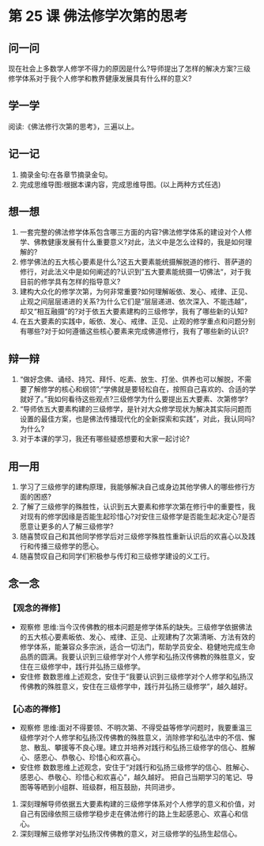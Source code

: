 
# 第 25 课 佛法修学次第的思考

## 问一问

现在社会上多数学人修学不得力的原因是什么?导师提出了怎样的解决方案?三级修学体系对于我个人修学和教界健康发展具有什么样的意义?

## 学一学

阅读:《佛法修行次第的思考》，三遍以上。

## 记一记

1. 摘录金句:在各章节摘录金句。
2. 完成思维导图:根据本课内容，完成思维导图。(以上两种方式任选)

## 想一想

1. 一套完整的佛法修学体系包含哪三方面的内容?佛法修学体系的建设对个人修学、佛教健康发展有什么重要意义?对此，法义中是怎么诠释的，我是如何理解的?
2. 修学佛法的五大核心要素是什么?这五大要素能统摄解脱道的修行、菩萨道的修行，对此法义中是如何阐述的?认识到”五大要素能统摄一切佛法“，对于我目前的修学具有怎样的指导意义?
3. 建构大众化的修学次第，为何非常重要?如何理解皈依、发心、戒律、正见、止观之间层层递进的关系?为什么它们是“层层递进、依次深入、不能违越”，却又“相互融摄”的?对于依五大要素建构的三级修学，我有了哪些新的认知?
4. 在五大要素的实践中，皈依、发心、戒律、正见、止观的修学重点和问题分别有哪些?对于如何遵循这些核心要素来完成佛道修行，我有了哪些新的认识?

## 辩一辩

1. “做好念佛、诵经、持咒、拜忏、吃素、放生、打坐、供养也可以解脱，不需要了解修学的核心和纲领”;“学佛就是要轻松自在，按照自己喜欢的、合适的学就好了。”我如何看待这些观点?三级修学为什么要提出五大要素、次第修学?
2. “导师依五大要素构建的三级修学，是针对大众修学现状为解决其实际问题而设置的最佳方案，也是佛法传播现代化的全新探索和实践”，对此，我认同吗?为什么?
3. 对于本课的学习，我还有哪些疑惑想要和大家一起讨论?

## 用一用

1. 学习了三级修学的建构原理，我能够解决自己或身边其他学佛人的哪些修行方面的困惑?
2. 了解了三级修学的殊胜性，认识到五大要素和修学次第在修行中的重要性，我对现有的修学因缘是否能生起珍惜心?对安住三级修学是否能生起决定心?是否愿意让更多的人了解三级修学?
3. 随喜赞叹自己和其他同学修学后对三级修学殊胜性重新认识后的欢喜心以及践行和传播三级修学的愿心。
4. 随喜赞叹自己和同学们积极参与传灯和三级修学建设的义工行。

## 念一念

### 【观念的禅修】

  - 观察修
    思维:当今汉传佛教的根本问题是修学体系的缺失。三级修学依据佛法的五大核心要素皈依、发心、戒律、正见、止观建构了次第清晰、方法有效的修学体系，能兼容众多宗派，适合一切法门，帮助学员安全、稳健地完成生命品质的圆满。我要认识到三级修学对个人修学和弘扬汉传佛教的殊胜意义，安住在三级修学中，践行并弘扬三级修学。
  - 安住修
    数数思维上述观念，安住于“我要认识到三级修学对个人修学和弘扬汉传佛教的殊胜意义，安住在三级修学中，践行并弘扬三级修学”，越久越好。

### 【心态的禅修】

  - 观察修
    思维:面对不得要领、不明次第、不得受益等修学问题时，我要重温三级修学对个人修学和弘扬汉传佛教的殊胜意义，消除修学和弘法中的不信、懈怠、散乱、攀援等不良心理。建立并培养对践行和弘扬三级修学的信心、胜解心、感恩心、恭敬心、珍惜心和欢喜心。
  - 安住修
    数数思维上述观念，安住于“对践行和弘扬三级修学的信心、胜解心、感恩心、恭敬心、珍惜心和欢喜心”，越久越好。
    把自己当期学习的笔记、导图等等晒到小组群、班级群，相互鼓励，共同进步。

1. 深刻理解导师依据五大要素构建的三级修学体系对个人修学的意义和价值，对自己有因缘依照三级修学稳步走在佛法修行的路上生起感恩心、欢喜心和信心。
2. 深刻理解三级修学对弘扬汉传佛教的意义，对三级修学的弘扬生起信心。
